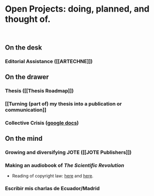 # Open Projects: doing, planned, and thought of. <br><br>


## On the desk
### Editorial Assistance ([[ARTECHNE]])


## On the drawer
### Thesis ([[Thesis Roadmap]])
### [[Turning (part of) my thesis into a publication or communication]]


### Collective Crisis ([google docs](https://docs.google.com/open?id=15PSlv3wUpP_B4or0QdYyiGyB2hrz88NVX_z5KEs4WB0))

 
## On the mind
### Growing and diversifying JOTE ([[JOTE Publishers]])
### Making an audiobook of *The Scientific Revolution*
- Reading of copyright law: [here](https://www.karencommins.com/2008/01/obtaining_the_audio_rights_of.html) and [here](https://www.voices.com/blog/copyright-law-audiobook-production/).
### Escribir mis charlas de Ecuador/Madrid






